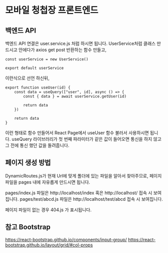 # 모바일 청첩장 프론트엔드

## 백엔드 API

백엔드 API 연결은 user.service.js 처럼 하시면 됩니다.
UserService처럼 클래스 만드시고 안에다가 axios get post 반환하는 함수 만들고,

```
const userService = new UserService()

export default userService
```

이런식으로 선언 하신뒤,

```
export function useUser(id) {
	const data = useQuery(["user", id], async () => {
		const { data } = await userService.getUser(id)

		return data
	})

	return data
}
```

이런 형태로 함수 만들어서 React Page에서 useUser 함수 불러서 사용하시면 됩니다.
useQuery 라이브러리가 첫 번째 파라미터가 같은 값이 들어오면 통신을 하지 않고 그 전에 통신 했던 값을 돌려줍니다.

## 페이지 생성 방법

DynamicRoutes.js가 현재 Url에 맞게 폴더에 있는 파일을 알아서 찾아주므로, 페이지 파일을 pages 내에 자유롭게 만드시면 됩니다.

pages/index.js 파일은 http://localhost/index 혹은 http://localhost/ 접속 시 보여집니다.
pages/test/abcd.js 파일은 http://localhost/test/abcd 접속 시 보여집니다.

페이지 파일이 없는 경우 404.js 가 표시됩니다.

## 참고 Bootstrap

https://react-bootstrap.github.io/components/input-group/
https://react-bootstrap.github.io/layout/grid/#col-props
